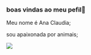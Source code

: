 ### **boas vindas ao meu pefil**🖤

Meu nome é Ana Claudia;

sou apaixonada por animais;

![](https://media.tenor.com/xirOQUrigv0AAAAC/silly-horse.gi0)
